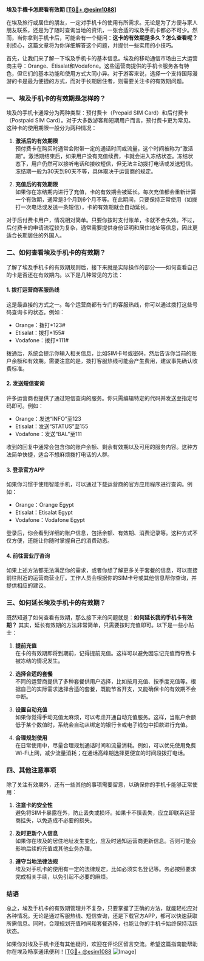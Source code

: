 **埃及手機卡怎麽看有效期 [[TG💪+ @esim1088](https://t.me/s/esim1088)]**

在埃及旅行或居住的朋友，一定对手机卡的使用有所需求。无论是为了方便与家人朋友联系，还是为了随时查询当地的资讯，一张合适的埃及手机卡都必不可少。然而，当你拿到手机卡后，可能会有一个疑问：**这卡的有效期是多久？怎么查看呢？** 别担心，这篇文章将为你详细解答这个问题，并提供一些实用的小技巧。

首先，让我们来了解一下埃及手机卡的基本信息。埃及的移动通信市场由三大运营商主导：Orange、Etisalat和Vodafone。这些运营商提供的手机卡服务各有特色，但它们的基本功能和使用方式大同小异。对于游客来说，选择一个支持国际漫游的卡是最为便捷的方式，而对于长期居住者，则需要关注卡的有效期问题。

### **一、埃及手机卡的有效期是怎样的？**

埃及的手机卡通常分为两种类型：预付费卡（Prepaid SIM Card）和后付费卡（Postpaid SIM Card）。对于大多数游客和短期用户而言，预付费卡更为常见。这种卡的使用期限一般分为两种情况：

1. **激活后的有效期限**  
   预付费卡在购买时通常会附带一定的通话时间或流量，这个时间被称为“激活期”。激活期结束后，如果用户没有充值续费，卡就会进入冻结状态。冻结状态下，用户仍然可以接听电话和接收短信，但无法主动拨打电话或发送短信。冻结期一般为30天到90天不等，具体取决于运营商的规定。

2. **充值后的有效期限**  
   如果你在冻结期内进行了充值，卡的有效期会被延长。每次充值都会重新计算一个有效期，通常是3个月到6个月不等。在此期间，只要保持正常使用（如拨打一次电话或发送一条短信），卡的有效期就会自动延长。

对于后付费卡用户，情况相对简单。只要你按时支付账单，卡就不会失效。不过，后付费卡的申请流程较为复杂，通常需要提供身份证明和居住地址等信息，因此更适合长期居住的外国人。

### **二、如何查看埃及手机卡的有效期？**

了解了埃及手机卡的有效期规则后，接下来就是实际操作的部分——如何查看自己的卡是否还在有效期内。以下是几种常见的方法：

#### **1. 拨打运营商客服热线**
这是最直接的方式之一。每个运营商都有专门的客服热线，你可以通过拨打这些号码查询卡的状态。例如：
- Orange：拨打*123#
- Etisalat：拨打*155#
- Vodafone：拨打*111#

拨通后，系统会提示你输入相关信息，比如SIM卡号或密码，然后告诉你当前的账户余额和有效期。需要注意的是，拨打客服热线可能会产生费用，建议事先确认收费标准。

#### **2. 发送短信查询**
许多运营商也提供了通过短信查询的服务。你只需编辑特定的代码并发送至指定号码即可。例如：
- Orange：发送“INFO”至123
- Etisalat：发送“STATUS”至155
- Vodafone：发送“BAL”至111

收到的回复中通常会包含你的账户余额、剩余有效期以及可用的服务内容。这种方法简单快捷，适合不想麻烦拨打电话的人群。

#### **3. 登录官方APP**
如果你习惯于使用智能手机，可以通过下载运营商的官方应用程序进行查询。例如：
- Orange：Orange Egypt
- Etisalat：Etisalat Egypt
- Vodafone：Vodafone Egypt

登录后，你会看到详细的账户信息，包括余额、有效期、消费记录等。这种方式不仅方便，还能让你随时掌握自己的消费动态。

#### **4. 前往营业厅咨询**
如果上述方法都无法满足你的需求，或者你想了解更多关于套餐的信息，可以直接前往附近的运营商营业厅。工作人员会根据你的SIM卡号或其他信息帮你查询，并提供相应的建议。

### **三、如何延长埃及手机卡的有效期？**

既然知道了如何查看有效期，那么接下来的问题就是：**如何延长我的手机卡有效期？** 其实，延长有效期的方法非常简单，只需要按时充值即可。以下是一些小贴士：

1. **提前充值**  
   在卡的有效期即将到期前，记得提前充值。这样可以避免因忘记充值而导致卡被冻结的情况发生。

2. **选择合适的套餐**  
   不同的运营商提供了多种套餐供用户选择，比如按月充值、按季度充值等。根据自己的实际需求选择合适的套餐，既能节省开支，又能确保卡的有效期不会中断。

3. **设置自动充值**  
   如果你觉得手动充值太麻烦，可以考虑开通自动充值服务。这样，当账户余额低于某个数值时，系统会自动从绑定的银行卡或电子钱包中扣款进行充值。

4. **合理规划使用**  
   在日常使用中，尽量合理规划通话时间和流量消耗。例如，可以优先使用免费Wi-Fi上网，减少流量消耗；在通话高峰期选择更便宜的时间段拨打电话。

### **四、其他注意事项**

除了关注有效期外，还有一些其他的事项需要留意，以确保你的手机卡能够正常使用：

1. **注意卡的安全性**  
   避免将SIM卡暴露在外，防止丢失或损坏。如果卡不慎丢失，应立即联系运营商挂失，以免造成不必要的损失。

2. **及时更新个人信息**  
   如果你在埃及的居住地址发生变化，应及时通知运营商更新信息。否则可能会影响后续的充值或其他业务办理。

3. **遵守当地法律法规**  
   埃及对手机卡的使用有一定的法律规定，比如必须实名登记等。务必按照要求完成相关手续，以免引起不必要的麻烦。

### **结语**

总之，埃及手机卡的有效期管理并不复杂，只要掌握了正确的方法，就能轻松应对各种情况。无论是通过客服热线、短信查询，还是下载官方APP，都可以快速获取所需信息。同时，合理规划充值时间和套餐选择，也能让你的手机卡始终保持活跃状态。

如果你对埃及手机卡还有其他疑问，欢迎在评论区留言交流。希望这篇指南能帮助你在埃及畅享通讯便利！[[TG💪+ @esim1088](https://t.me/s/esim1088) ![Image](https://i.postimg.cc/4NQfJmqS/Snipaste-2025-05-13-00-14-12.png)]